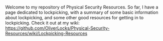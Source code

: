 Welcome to my repository of Physical Security Resources. So far, I have a page dedicated to lockpicking, with a summary of some basic information about lockpicking, and some other good resources for getting in to lockpicking. Check it out at my wiki:
https://github.com/OliverLocks/Physical-Security-Resources/wiki/Lockpicking-Resources
